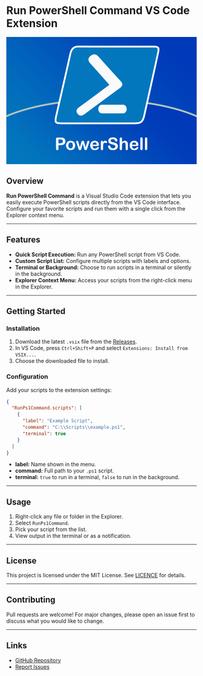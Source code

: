 # Run PowerShell Command VS Code Extension

![Extension Icon](images/icon.png)

## Overview

**Run PowerShell Command** is a Visual Studio Code extension that lets you easily execute PowerShell scripts directly from the VS Code interface. Configure your favorite scripts and run them with a single click from the Explorer context menu.

---

## Features

- **Quick Script Execution:** Run any PowerShell script from VS Code.
- **Custom Script List:** Configure multiple scripts with labels and options.
- **Terminal or Background:** Choose to run scripts in a terminal or silently in the background.
- **Explorer Context Menu:** Access your scripts from the right-click menu in the Explorer.

---

## Getting Started

### Installation

1. Download the latest `.vsix` file from the [Releases](https://github.com/JuanJoseSolorzano/ExecPS1Command/releases).
2. In VS Code, press `Ctrl+Shift+P` and select `Extensions: Install from VSIX...`.
3. Choose the downloaded file to install.

### Configuration

Add your scripts to the extension settings:

```json
{
  "RunPs1Command.scripts": [
    {
      "label": "Example Script",
      "command": "C:\\Scripts\\example.ps1",
      "terminal": true
    }
  ]
}
```

- **label:** Name shown in the menu.
- **command:** Full path to your `.ps1` script.
- **terminal:** `true` to run in a terminal, `false` to run in the background.

---

## Usage

1. Right-click any file or folder in the Explorer.
2. Select `RunPs1Command`.
3. Pick your script from the list.
4. View output in the terminal or as a notification.

---

## License

This project is licensed under the MIT License. See [LICENCE](LICENCE) for details.

---

## Contributing

Pull requests are welcome! For major changes, please open an issue first to discuss what you would like to change.

---

## Links

- [GitHub Repository](https://github.com/JuanJoseSolorzano/ExecPS1Command)
- [Report Issues](https://github.com/JuanJoseSolorzano/ExecPS1Command/issues)
